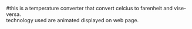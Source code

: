 #this is a temperature converter that convert celcius to farenheit and vise-versa.
<br>
technology used are animated displayed on web page.